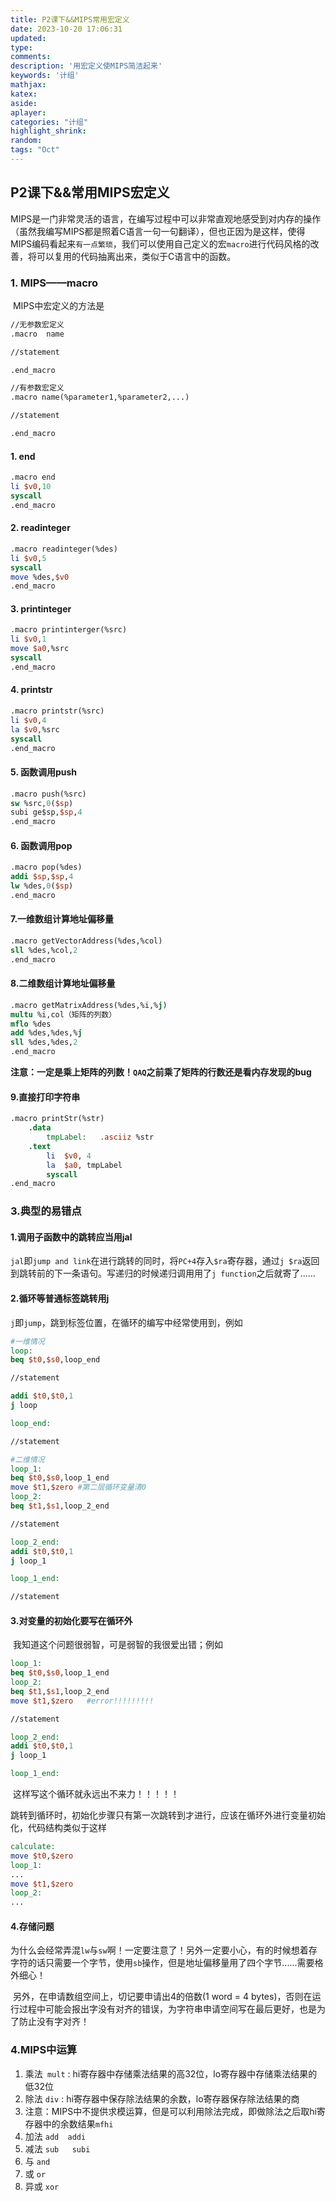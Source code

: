 ```yaml
---
title: P2课下&&MIPS常用宏定义
date: 2023-10-20 17:06:31
updated:
type:
comments: 
description: '用宏定义使MIPS简洁起来'
keywords: '计组'
mathjax:
katex:
aside:
aplayer:
categories: "计组"
highlight_shrink:
random:
tags: "Oct"
---
```


## P2课下&&常用MIPS宏定义

​	MIPS是一门非常灵活的语言，在编写过程中可以非常直观地感受到对内存的操作（虽然我编写MIPS都是照着C语言一句一句翻译），但也正因为是这样，使得MIPS编码看起来```有一点繁琐```，我们可以使用自己定义的宏```macro```进行代码风格的改善，将可以复用的代码抽离出来，类似于C语言中的函数。

### 1. MIPS——macro

​	MIPS中宏定义的方法是

```MIPS
//无参数宏定义
.macro  name

//statement

.end_macro

//有参数宏定义
.macro name(%parameter1,%parameter2,...)

//statement

.end_macro
```

#### 1. end

```MIPS
.macro end
li $v0,10
syscall
.end_macro
```

#### 2. readinteger

```MIPS
.macro readinteger(%des)
li $v0,5
syscall
move %des,$v0
.end_macro
```

#### 3. printinteger

```MIPS
.macro printinterger(%src)
li $v0,1
move $a0,%src
syscall
.end_macro
```

#### 4. printstr

```MIPS
.macro printstr(%src)
li $v0,4
la $v0,%src
syscall
.end_macro
```

#### 5. 函数调用push

```MIPS
.macro push(%src)
sw %src,0($sp)
subi ge$sp,$sp,4
.end_macro
```

#### 6. 函数调用pop

```MIPS
.macro pop(%des)
addi $sp,$sp,4
lw %des,0($sp)
.end_macro
```

#### 7.一维数组计算地址偏移量

```MIPS
.macro getVectorAddress(%des,%col)
sll %des,%col,2
.end_macro
```

#### 8.二维数组计算地址偏移量

```MIPS
.macro getMatrixAddress(%des,%i,%j)
multu %i,col（矩阵的列数）
mflo %des
add %des,%des,%j
sll %des,%des,2
.end_macro
```

**注意：一定是乘上矩阵的列数！```QAQ```之前乘了矩阵的行数还是看内存发现的bug**

#### 9.直接打印字符串

```MIPS
.macro printStr(%str)
    .data 
        tmpLabel:   .asciiz %str
    .text
        li  $v0, 4
        la  $a0, tmpLabel
        syscall
.end_macro
```

### 3.典型的易错点

#### 1.调用子函数中的跳转应当用jal

​	```jal```即```jump and link```在进行跳转的同时，将```PC+4```存入```$ra```寄存器，通过```j $ra```返回到跳转前的下一条语句。写递归的时候递归调用用了```j function```之后就寄了......

#### 2.循环等普通标签跳转用j

​	```j```即```jump```，跳到标签位置，在循环的编写中经常使用到，例如

```MIPS
#一维情况
loop:
beq $t0,$s0,loop_end

//statement

addi $t0,$t0,1
j loop

loop_end:

//statement

#二维情况
loop_1:
beq $t0,$s0,loop_1_end
move $t1,$zero #第二层循环变量清0
loop_2:
beq $t1,$s1,loop_2_end

//statement

loop_2_end:
addi $t0,$t0,1
j loop_1

loop_1_end:

//statement
```

#### 3.对变量的初始化要写在循环外

​	我知道这个问题很弱智，可是弱智的我很爱出错；例如

```MIPS
loop_1:
beq $t0,$s0,loop_1_end
loop_2:
beq $t1,$s1,loop_2_end
move $t1,$zero   #error!!!!!!!!!

//statement

loop_2_end:
addi $t0,$t0,1
j loop_1

loop_1_end:

```

​	这样写这个循环就永远出不来力！！！！！

​	跳转到循环时，初始化步骤只有第一次跳转到才进行，应该在循环外进行变量初始化，代码结构类似于这样

```MIPS
calculate:
move $t0,$zero
loop_1:
...
move $t1,$zero
loop_2:
...
```

#### 4.存储问题

​	为什么会经常弄混```lw```与```sw```啊！一定要注意了！另外一定要小心，有的时候想着存字符的话只需要一个字节，使用```sb```操作，但是地址偏移量用了四个字节......需要格外细心！

​	另外，在申请数组空间上，切记要申请出4的倍数(1 word = 4 bytes)，否则在运行过程中可能会报出字没有对齐的错误，为字符串申请空间写在最后更好，也是为了防止没有字对齐！

### 4.MIPS中运算

1. 乘法``` mult``` :  hi寄存器中存储乘法结果的高32位，lo寄存器中存储乘法结果的低32位
2. 除法 ```div```  :  hi寄存器中保存除法结果的余数，lo寄存器保存除法结果的商
3. 注意：MIPS中不提供求模运算，但是可以利用除法完成，即做除法之后取hi寄存器中的余数结果```mfhi```
4. 加法 ```add  addi```
5. 减法 ```sub   subi```
6. 与 ```and```
7. 或 ```or```
8. 异或 ```xor```
